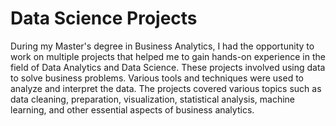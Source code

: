 # Data Science Projects

During my Master's degree in Business Analytics, I had the opportunity to work on multiple projects that helped me to gain hands-on experience in the field of Data Analytics and Data Science. These projects involved using data to solve business problems. Various tools and techniques were used to analyze and interpret the data. The projects covered various topics such as data cleaning, preparation, visualization, statistical analysis, machine learning, and other essential aspects of business analytics.
